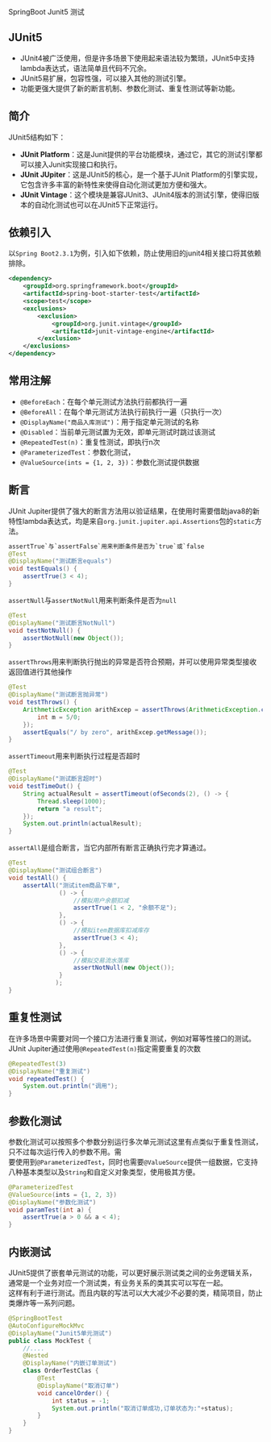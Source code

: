 SpringBoot Junit5 测试
<a name="4uAGg"></a>
## JUnit5

- JUnit4被广泛使用，但是许多场景下使用起来语法较为繁琐，JUnit5中支持lambda表达式，语法简单且代码不冗余。
- JUnit5易扩展，包容性强，可以接入其他的测试引擎。
- 功能更强大提供了新的断言机制、参数化测试、重复性测试等新功能。
<a name="oXHIy"></a>
## 简介
JUnit5结构如下：

- **JUnit Platform**：这是Junit提供的平台功能模块，通过它，其它的测试引擎都可以接入Junit实现接口和执行。
- **JUnit JUpiter**：这是JUnit5的核心，是一个基于JUnit Platform的引擎实现，它包含许多丰富的新特性来使得自动化测试更加方便和强大。
- **JUnit Vintage**：这个模块是兼容JUnit3、JUnit4版本的测试引擎，使得旧版本的自动化测试也可以在JUnit5下正常运行。
<a name="8fMd6"></a>
## 依赖引入
以`Spring Boot2.3.1`为例，引入如下依赖，防止使用旧的junit4相关接口将其依赖排除。<br />
```xml
<dependency>
    <groupId>org.springframework.boot</groupId>
    <artifactId>spring-boot-starter-test</artifactId>
    <scope>test</scope>
    <exclusions>
        <exclusion>
            <groupId>org.junit.vintage</groupId>
            <artifactId>junit-vintage-engine</artifactId>
        </exclusion>
    </exclusions>
</dependency>
```
<a name="am8IZ"></a>
## 常用注解

- `@BeforeEach`：在每个单元测试方法执行前都执行一遍
- `@BeforeAll`：在每个单元测试方法执行前执行一遍（只执行一次）
- `@DisplayName("商品入库测试")`：用于指定单元测试的名称
- `@Disabled`：当前单元测试置为无效，即单元测试时跳过该测试
- `@RepeatedTest(n)`：重复性测试，即执行n次
- `@ParameterizedTest`：参数化测试，
- `@ValueSource(ints = {1, 2, 3})`：参数化测试提供数据
<a name="XgYS0"></a>
## 断言
JUnit Jupiter提供了强大的断言方法用以验证结果，在使用时需要借助java8的新特性lambda表达式，均是来自`org.junit.jupiter.api.Assertions`包的`static`方法。
```java
assertTrue`与`assertFalse`用来判断条件是否为`true`或`false
@Test
@DisplayName("测试断言equals")
void testEquals() {
    assertTrue(3 < 4);
}
```
`assertNull`与`assertNotNull`用来判断条件是否为`null`
```java
@Test
@DisplayName("测试断言NotNull")
void testNotNull() {
    assertNotNull(new Object());
}
```
`assertThrows`用来判断执行抛出的异常是否符合预期，并可以使用异常类型接收返回值进行其他操作
```java
@Test
@DisplayName("测试断言抛异常")
void testThrows() {
    ArithmeticException arithExcep = assertThrows(ArithmeticException.class, () -> {
        int m = 5/0;
    });
    assertEquals("/ by zero", arithExcep.getMessage());
}
```
`assertTimeout`用来判断执行过程是否超时
```java
@Test
@DisplayName("测试断言超时")
void testTimeOut() {
    String actualResult = assertTimeout(ofSeconds(2), () -> {
        Thread.sleep(1000);
        return "a result";
    });
    System.out.println(actualResult);
}
```
`assertAll`是组合断言，当它内部所有断言正确执行完才算通过。
```java
@Test
@DisplayName("测试组合断言")
void testAll() {
    assertAll("测试item商品下单",
              () -> {
                  //模拟用户余额扣减
                  assertTrue(1 < 2, "余额不足");
              },
              () -> {
                  //模拟item数据库扣减库存
                  assertTrue(3 < 4);
              },
              () -> {
                  //模拟交易流水落库
                  assertNotNull(new Object());
              }
             );
}
```
<a name="uxCfs"></a>
## 重复性测试
在许多场景中需要对同一个接口方法进行重复测试，例如对幂等性接口的测试。<br />JUnit Jupiter通过使用`@RepeatedTest(n)`指定需要重复的次数
```java
@RepeatedTest(3)
@DisplayName("重复测试")
void repeatedTest() {
    System.out.println("调用");
}
```
<a name="73FXV"></a>
## 参数化测试
参数化测试可以按照多个参数分别运行多次单元测试这里有点类似于重复性测试，只不过每次运行传入的参数不用。需<br />要使用到`@ParameterizedTest`，同时也需要`@ValueSource`提供一组数据，它支持八种基本类型以及`String`和自定义对象类型，使用极其方便。
```java
@ParameterizedTest
@ValueSource(ints = {1, 2, 3})
@DisplayName("参数化测试")
void paramTest(int a) {
    assertTrue(a > 0 && a < 4);
}
```
<a name="kHp0E"></a>
## 内嵌测试
JUnit5提供了嵌套单元测试的功能，可以更好展示测试类之间的业务逻辑关系，通常是一个业务对应一个测试类，有业务关系的类其实可以写在一起。<br />这样有利于进行测试。而且内联的写法可以大大减少不必要的类，精简项目，防止类爆炸等一系列问题。
```java
@SpringBootTest
@AutoConfigureMockMvc
@DisplayName("Junit5单元测试")
public class MockTest {
    //....
    @Nested
    @DisplayName("内嵌订单测试")
    class OrderTestClas {
        @Test
        @DisplayName("取消订单")
        void cancelOrder() {
            int status = -1;
            System.out.println("取消订单成功,订单状态为:"+status);
        }
    }
}
```
